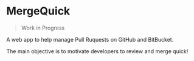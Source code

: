 # MergeQuick

> Work in Progress

A web app to help manage Pull Ruquests on GitHub and BitBucket.

The main objective is to motivate developers to review and merge quick!
